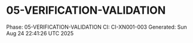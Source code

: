 # 05-VERIFICATION-VALIDATION
Phase: 05-VERIFICATION-VALIDATION
CI: CI-XN001-003
Generated: Sun Aug 24 22:41:26 UTC 2025
